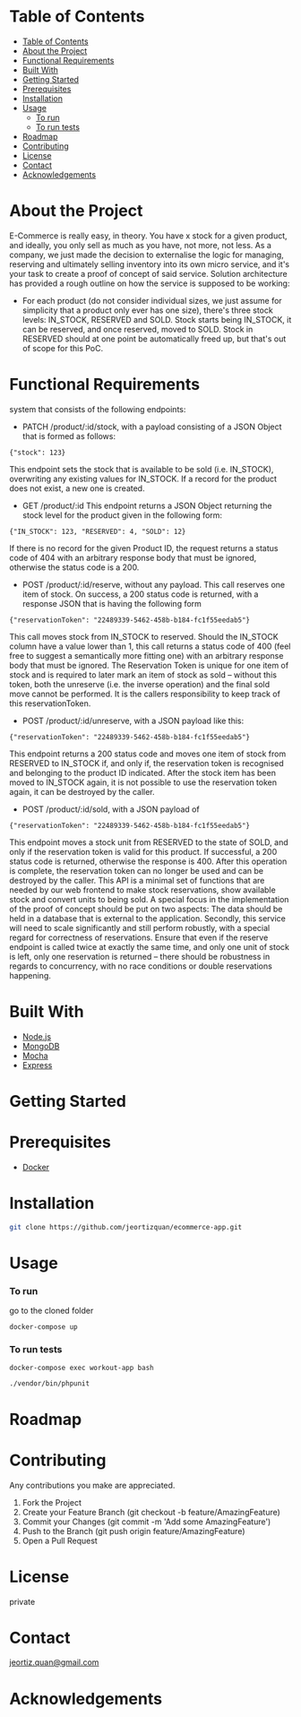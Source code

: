 # Table of Contents
- [Table of Contents](#table-of-contents)
- [About the Project](#about-the-project)
- [Functional Requirements](#functional-requirements)
- [Built With](#built-with)
- [Getting Started](#getting-started)
- [Prerequisites](#prerequisites)
- [Installation](#installation)
- [Usage](#usage)
    - [To run](#to-run)
    - [To run tests](#to-run-tests)
- [Roadmap](#roadmap)
- [Contributing](#contributing)
- [License](#license)
- [Contact](#contact)
- [Acknowledgements](#acknowledgements)

# About the Project
E-Commerce is really easy, in theory. You have x stock for a given product, and ideally, you only sell as much as you have, not more, not less. As a company, we just made the decision to externalise the logic for managing, reserving and ultimately selling inventory into its own micro service, and it's your task to create a proof of concept of said service.
Solution architecture has provided a rough outline on how the service is supposed to be working:
* For each product (do not consider individual sizes, we just assume for simplicity that a product only ever has one size), there's three stock levels: IN_STOCK, RESERVED and SOLD. Stock starts being IN_STOCK, it can be reserved, and once reserved, moved to SOLD. Stock in RESERVED should at one point be automatically freed up, but that's out of scope for this PoC.

# Functional Requirements
system that consists of the following endpoints:
- PATCH /product/:id/stock, with a payload consisting of a JSON Object that is formed as follows:
```
{"stock": 123}
```
This endpoint sets the stock that is available to be sold (i.e. IN_STOCK), overwriting any existing values for IN_STOCK. If a record for the product does not exist, a new one is created.
- GET /product/:id
This endpoint returns a JSON Object returning the stock level for the product given in the following form:
```
{"IN_STOCK": 123, "RESERVED": 4, "SOLD": 12}
```
If there is no record for the given Product ID, the request returns a status code of 404 with an arbitrary response body that must be ignored, otherwise the status code is a 200.
- POST /product/:id/reserve, without any payload. This call reserves one item of stock. On success, a 200 status code is returned, with a response JSON that is having the following form
```
{"reservationToken": "22489339-5462-458b-b184-fc1f55eedab5"}
```
This call moves stock from IN_STOCK to reserved. Should the IN_STOCK column have a value lower than 1, this call returns a status code of 400 (feel free to suggest a semantically more fitting one) with an arbitrary response body that must be ignored.
The Reservation Token is unique for one item of stock and is required to later mark an item of stock as sold – without this token, both the unreserve (i.e. the inverse operation) and the final sold move cannot be performed. It is the callers responsibility to keep track of this reservationToken.
- POST /product/:id/unreserve, with a JSON payload like this:
```
{"reservationToken": "22489339-5462-458b-b184-fc1f55eedab5"}
```
This endpoint returns a 200 status code and moves one item of stock from RESERVED to IN_STOCK if, and only if, the reservation token is recognised and belonging to the product ID indicated. After the stock item has been moved to IN_STOCK again, it is not possible to use the reservation token again, it can be destroyed by the caller.
- POST /product/:id/sold, with a JSON payload of
```
{"reservationToken": "22489339-5462-458b-b184-fc1f55eedab5"}
```
This endpoint moves a stock unit from RESERVED to the state of SOLD, and only if the reservation token is valid for this product. If successful, a 200 status code is returned, otherwise the response is 400. After this operation is complete, the reservation token can no longer be used and can be destroyed by the caller.
This API is a minimal set of functions that are needed by our web frontend to make stock reservations, show available stock and convert units to being sold.
A special focus in the implementation of the proof of concept should be put on two aspects: The data should be held in a database that is external to the application. Secondly, this service will need to scale significantly and still perform robustly, with a special regard for correctness of reservations. Ensure that even if the reserve endpoint is called twice at exactly the same time, and only one unit of stock is left, only one reservation is returned – there should be robustness in regards to concurrency, with no race conditions or double reservations happening.

# Built With
* [Node.js](https://nodejs.org/en/about/)
* [MongoDB](https://www.mongodb.com)
* [Mocha](https://mochajs.org)
* [Express](https://expressjs.com)

# Getting Started
# Prerequisites
* [Docker](https://www.docker.com/products/docker-desktop)

# Installation
```bash
git clone https://github.com/jeortizquan/ecommerce-app.git
```

# Usage
### To run
go to the cloned folder
```
docker-compose up
```


### To run tests

```
docker-compose exec workout-app bash
```
```
./vendor/bin/phpunit
```

# Roadmap
# Contributing
Any contributions you make are appreciated.

1. Fork the Project
2. Create your Feature Branch (git checkout -b feature/AmazingFeature)
3. Commit your Changes (git commit -m 'Add some AmazingFeature')
4. Push to the Branch (git push origin feature/AmazingFeature)
5. Open a Pull Request

# License
private

# Contact
jeortiz.quan@gmail.com

# Acknowledgements
